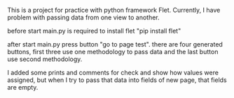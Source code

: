 This is a project for practice with python framework Flet.
Currently, I have problem with passing data from one view to another.

before start main.py is required to install flet "pip install flet"

after start main.py press button "go to page test". there are four generated buttons,
first three use one methodology to pass data and the last button use second methodology.

I added some prints and comments for check and show how values were assigned, but when
I try to pass that data into fields of new page, that fields are empty.

